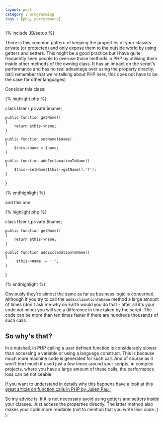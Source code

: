 ```yaml
---
layout: post
category : programming
tags : [php, performance]
---
```

{% include JB/setup %}

There is this common pattern of keeping the properties of your classes private 
(or protected) and only expose them to the outside world by using getters and setters. 
This might be a good practice but I have quite frequently seen people to overuse those methods in PHP
by utilising them inside other methods of the owning class. It has an impact 
on the script's performance and has no real advantage over using the property directly. (still
remember that we're talking about PHP here, this does not have to be the case for other languages)

Consider this class:

{% highlight php %}

class User 
{
    private $name;

    public function getName()
    {
        return $this->name;
    }
	
	public function setName($name)
	{
		$this->name = $name;
	}

    public function addExclamationToName()
    {
        $this->setName($this->getName().'!');
    }
}

{% endhighlight %}

and this one:

{% highlight php %}

class User 
{
    private $name;

    public function getName()
    {
        return $this->name;
    }

    public function addExclamationToName()
    {
         $this->name .= '!';
    }
}

{% endhighlight %}

Obviously they're almost the same as far as business logic is concerned. Although if you try to call the `addExclamationToName`
method a large amount of times (don't ask me why on Earth would you do that - after all it's
your code not mine) you will see a difference in time taken by the script. The code can be 
more than ten times faster if there are hundreds thousands of such calls.

So why's that?
--------------

In a nutshell, in PHP calling a user defined function is considerably slower than 
accessing a variable or using a language construct. This is because much more machine code
 is generated for such call. And of course as it won't hurt much if used just
a few times around your scripts, in complex projects, where you have a large amount of these 
calls, the performance loss can be noticeable.

If you want to understand in details why this happens have a look at [this great
article on function calls in PHP by Julien Pauli](http://jpauli.github.io/2015/01/22/on-php-function-calls.html)

So my advice is: if it is not necessary avoid using getters and setters inside your 
classes. Just access the properties directly. The latter method also makes your code more
readable (not to mention that you write less code ;) ).
